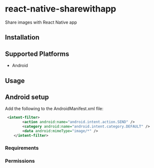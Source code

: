 # react-native-sharewithapp
Share images with React Native app

## Installation 

## Supported Platforms

- Android

## Usage

## Android setup

Add the following to the AndroidManifest.xml file:
```xml
 <intent-filter>
        <action android:name="android.intent.action.SEND" />
        <category android:name="android.intent.category.DEFAULT" />
        <data android:mimeType="image/*" />
    </intent-filter>
```

### Requirements


### Permissions




